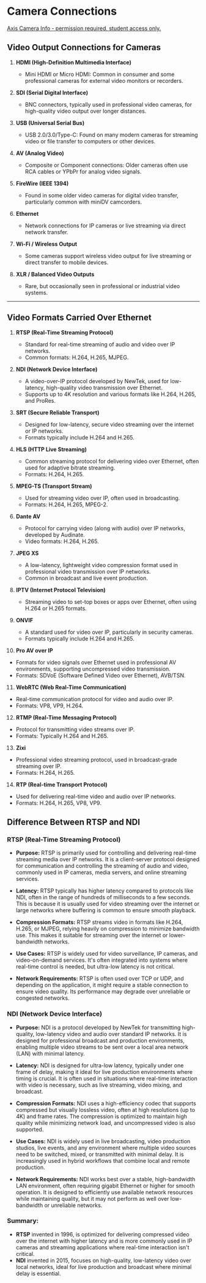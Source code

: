# Camera Connections

[Axis Camera Info - permission required, student access only.](https://docs.google.com/document/d/1JhGlfEX-YZKQIJL193PoBLZXpsM68H6zVT81oVtsrCY/edit?usp=sharing)


## Video Output Connections for Cameras

1. **HDMI (High-Definition Multimedia Interface)**
   - Mini HDMI or Micro HDMI: Common in consumer and some professional cameras for external video monitors or recorders.

2. **SDI (Serial Digital Interface)**
   - BNC connectors, typically used in professional video cameras, for high-quality video output over longer distances.

3. **USB (Universal Serial Bus)**
   - USB 2.0/3.0/Type-C: Found on many modern cameras for streaming video or file transfer to computers or other devices.

4. **AV (Analog Video)**
   - Composite or Component connections: Older cameras often use RCA cables or YPbPr for analog video signals.

5. **FireWire (IEEE 1394)**
   - Found in some older video cameras for digital video transfer, particularly common with miniDV camcorders.

6. **Ethernet**
   - Network connections for IP cameras or live streaming via direct network transfer.

7. **Wi-Fi / Wireless Output**
   - Some cameras support wireless video output for live streaming or direct transfer to mobile devices.

8. **XLR / Balanced Video Outputs**
   - Rare, but occasionally seen in professional or industrial video systems.

---

## Video Formats Carried Over Ethernet

1. **RTSP (Real-Time Streaming Protocol)**
   - Standard for real-time streaming of audio and video over IP networks.
   - Common formats: H.264, H.265, MJPEG.

2. **NDI (Network Device Interface)**
   - A video-over-IP protocol developed by NewTek, used for low-latency, high-quality video transmission over Ethernet.
   - Supports up to 4K resolution and various formats like H.264, H.265, and ProRes.

3. **SRT (Secure Reliable Transport)**
   - Designed for low-latency, secure video streaming over the internet or IP networks.
   - Formats typically include H.264 and H.265.

4. **HLS (HTTP Live Streaming)**
   - Common streaming protocol for delivering video over Ethernet, often used for adaptive bitrate streaming.
   - Formats: H.264, H.265.

5. **MPEG-TS (Transport Stream)**
   - Used for streaming video over IP, often used in broadcasting.
   - Formats: H.264, H.265, MPEG-2.

6. **Dante AV**
   - Protocol for carrying video (along with audio) over IP networks, developed by Audinate.
   - Video formats: H.264, H.265.

7. **JPEG XS**
   - A low-latency, lightweight video compression format used in professional video transmission over IP networks.
   - Common in broadcast and live event production.

8. **IPTV (Internet Protocol Television)**
   - Streaming video to set-top boxes or apps over Ethernet, often using H.264 or H.265 formats.

9. **ONVIF**
   - A standard used for video over IP, particularly in security cameras.
   - Formats typically include H.264 and H.265.

10. **Pro AV over IP**
   - Formats for video signals over Ethernet used in professional AV environments, supporting uncompressed video transmission.
   - Formats: SDVoE (Software Defined Video over Ethernet), AVB/TSN.

11. **WebRTC (Web Real-Time Communication)**
   - Real-time communication protocol for video and audio over IP.
   - Formats: VP8, VP9, H.264.

12. **RTMP (Real-Time Messaging Protocol)**
   - Protocol for transmitting video streams over IP.
   - Formats: Typically H.264 and H.265.

13. **Zixi**
   - Professional video streaming protocol, used in broadcast-grade streaming over IP.
   - Formats: H.264, H.265.

14. **RTP (Real-time Transport Protocol)**
   - Used for delivering real-time video and audio over IP networks.
   - Formats: H.264, H.265, VP8, VP9.

## Difference Between RTSP and NDI

### **RTSP (Real-Time Streaming Protocol)**

- **Purpose:** RTSP is primarily used for controlling and delivering real-time streaming media over IP networks. It is a client-server protocol designed for communication and controlling the streaming of audio and video, commonly used in IP cameras, media servers, and online streaming services.
  
- **Latency:** RTSP typically has higher latency compared to protocols like NDI, often in the range of hundreds of milliseconds to a few seconds. This is because it is usually used for video streaming over the internet or large networks where buffering is common to ensure smooth playback.
  
- **Compression Formats:** RTSP streams video in formats like H.264, H.265, or MJPEG, relying heavily on compression to minimize bandwidth use. This makes it suitable for streaming over the internet or lower-bandwidth networks.
  
- **Use Cases:** RTSP is widely used for video surveillance, IP cameras, and video-on-demand services. It's often integrated into systems where real-time control is needed, but ultra-low latency is not critical.
  
- **Network Requirements:** RTSP is often used over TCP or UDP, and depending on the application, it might require a stable connection to ensure video quality. Its performance may degrade over unreliable or congested networks.

### **NDI (Network Device Interface)**

- **Purpose:** NDI is a protocol developed by NewTek for transmitting high-quality, low-latency video and audio over standard IP networks. It is designed for professional broadcast and production environments, enabling multiple video streams to be sent over a local area network (LAN) with minimal latency.
  
- **Latency:** NDI is designed for ultra-low latency, typically under one frame of delay, making it ideal for live production environments where timing is crucial. It is often used in situations where real-time interaction with video is necessary, such as live streaming, video mixing, and broadcast.
  
- **Compression Formats:** NDI uses a high-efficiency codec that supports compressed but visually lossless video, often at high resolutions (up to 4K) and frame rates. The compression is optimized to maintain high quality while minimizing network load, and uncompressed video is also supported.
  
- **Use Cases:** NDI is widely used in live broadcasting, video production studios, live events, and any environment where multiple video sources need to be switched, mixed, or transmitted with minimal delay. It is increasingly used in hybrid workflows that combine local and remote production.
  
- **Network Requirements:** NDI works best over a stable, high-bandwidth LAN environment, often requiring gigabit Ethernet or higher for smooth operation. It is designed to efficiently use available network resources while maintaining quality, but it may not perform as well over low-bandwidth or unreliable networks.

### **Summary:**

- **RTSP** invented in 1996, is optimized for delivering compressed video over the internet with higher latency and is more commonly used in IP cameras and streaming applications where real-time interaction isn't critical.
- **NDI** invented in 2015, focuses on high-quality, low-latency video over local networks, ideal for live production and broadcast where minimal delay is essential.
					
					